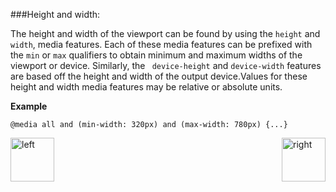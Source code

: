 ###Height and width:
 <p>The height and width of the viewport can be found by using the <code>height</code> and <code>width</code>, 
 media features. 
 Each of these media features can be prefixed with the <code>min</code> or <code>max</code> qualifiers to obtain 
 minimum and maximum widths of the viewport or device. 
 Similarly, the <code> device-height</code> and <code>device-width</code> features are based off the height and 
 width of the output device.Values for these height and width media features may be relative or absolute units.</p>
 <p><b>Example</b></p>
<pre><code>@media all and (min-width: 320px) and (max-width: 780px) {...}</code></pre>

[<img align="left" alt="left" src="https://cloud.githubusercontent.com/assets/14101008/11165526/091b197c-8acf-11e5-8ac1-3a1e5042ed78.png" width="70" height="70"></img>](https://github.com/vaishnaviviswanathan/CSCI_5828_RESPONSIVE-WEB-DESIGN/blob/master/MediaQry.md)
[<img align="right" alt="right" src="https://cloud.githubusercontent.com/assets/14101008/11165527/0a4289a2-8acf-11e5-8378-c5e3a55ab4dc.png" width="70" height="70"></img>](https://github.com/vaishnaviviswanathan/CSCI_5828_RESPONSIVE-WEB-DESIGN/blob/master/MQOrientation.md)


